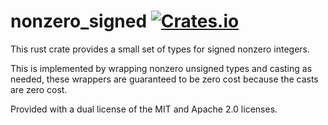 # nonzero_signed [![Crates.io](https://img.shields.io/crates/v/nonzero_signed.svg)](https://crates.io/crates/nonzero_signed)

This rust crate provides a small set of types for signed nonzero integers.

This is implemented by wrapping nonzero unsigned types and casting as needed,
these wrappers are guaranteed to be zero cost because the casts are zero cost.

Provided with a dual license of the MIT and Apache 2.0 licenses.
